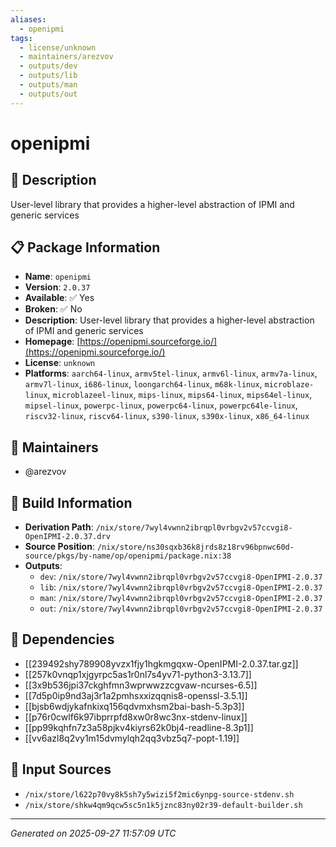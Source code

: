```yaml
---
aliases:
  - openipmi
tags:
  - license/unknown
  - maintainers/arezvov
  - outputs/dev
  - outputs/lib
  - outputs/man
  - outputs/out
---
```


# openipmi

## 📝 Description

User-level library that provides a higher-level abstraction of IPMI and generic services

## 📋 Package Information

- **Name**: `openipmi`
- **Version**: `2.0.37`
- **Available**: ✅ Yes
- **Broken**: ✅ No
- **Description**: User-level library that provides a higher-level abstraction of IPMI and generic services
- **Homepage**: [https://openipmi.sourceforge.io/](https://openipmi.sourceforge.io/)
- **License**: `unknown`
- **Platforms**: `aarch64-linux`, `armv5tel-linux`, `armv6l-linux`, `armv7a-linux`, `armv7l-linux`, `i686-linux`, `loongarch64-linux`, `m68k-linux`, `microblaze-linux`, `microblazeel-linux`, `mips-linux`, `mips64-linux`, `mips64el-linux`, `mipsel-linux`, `powerpc-linux`, `powerpc64-linux`, `powerpc64le-linux`, `riscv32-linux`, `riscv64-linux`, `s390-linux`, `s390x-linux`, `x86_64-linux`
## 👥 Maintainers

- @arezvov


## 🔧 Build Information

- **Derivation Path**: `/nix/store/7wyl4vwnn2ibrqpl0vrbgv2v57ccvgi8-OpenIPMI-2.0.37.drv`
- **Source Position**: `/nix/store/ns30sqxb36k8jrds8z18rv96bpnwc60d-source/pkgs/by-name/op/openipmi/package.nix:38`
- **Outputs**:
  - `dev`:  `/nix/store/7wyl4vwnn2ibrqpl0vrbgv2v57ccvgi8-OpenIPMI-2.0.37`
  - `lib`:  `/nix/store/7wyl4vwnn2ibrqpl0vrbgv2v57ccvgi8-OpenIPMI-2.0.37`
  - `man`:  `/nix/store/7wyl4vwnn2ibrqpl0vrbgv2v57ccvgi8-OpenIPMI-2.0.37`
  - `out`:  `/nix/store/7wyl4vwnn2ibrqpl0vrbgv2v57ccvgi8-OpenIPMI-2.0.37`

## 🔗 Dependencies

- [[239492shy789908yvzx1fjy1hgkmgqxw-OpenIPMI-2.0.37.tar.gz]]
- [[257k0vnqp1xjgyrpc5as1r0nl7s4yv71-python3-3.13.7]]
- [[3x9b536jpi37ckghfmn3wprwwzzcgvaw-ncurses-6.5]]
- [[7d5p0ip9nd3aj3r1a2pmhsxxizqqnis8-openssl-3.5.1]]
- [[bjsb6wdjykafnkixq156qdvmxhsm2bai-bash-5.3p3]]
- [[p76r0cwlf6k97ibprrpfd8xw0r8wc3nx-stdenv-linux]]
- [[pp99kqhfn7z3a58pjkv4kiyrs62k0bj4-readline-8.3p1]]
- [[vv6azl8q2vy1m15dvmylqh2qq3vbz5q7-popt-1.19]]

## 📁 Input Sources

- `/nix/store/l622p70vy8k5sh7y5wizi5f2mic6ynpg-source-stdenv.sh`
- `/nix/store/shkw4qm9qcw5sc5n1k5jznc83ny02r39-default-builder.sh`

---
*Generated on 2025-09-27 11:57:09 UTC*

